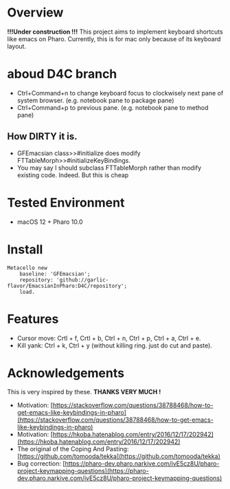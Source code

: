 # Overview

**!!!Under construction !!!**
This project aims to implement keyboard shortcuts like emacs on Pharo.
Currently, this is for mac only because of its keyboard layout.

# aboud D4C branch
- Ctrl+Command+n to change keyboard focus to clockwisely next pane of system browser. (e.g. notebook pane to package pane)
- Ctrl+Command+p to previous pane. (e.g. notebook pane to method pane)

## How DIRTY it is.
- GFEmacsian class>>#initialize does modify FTTableMorph>>#initializeKeyBindings.
- You may say I should subclass FTTableMorph rather than modify existing code. Indeed. But this is cheap

# Tested Environment
- macOS 12 + Pharo 10.0

# Install
```
Metacello new
	baseline: 'GFEmacsian';
	repository: 'github://garlic-flavor/EmacsianInPharo:D4C/repository';
	load.
```

# Features
- Cursor move: Crtl + f, Crtl + b, Ctrl + n, Ctrl + p, Ctrl + a, Ctrl + e.
- Kill yank: Ctrl + k, Ctrl + y (without killing ring. just do cut and paste).

# Acknowledgements
This is very inspired by these. **THANKS VERY MUCH !**
- Motivation: [https://stackoverflow.com/questions/38788468/how-to-get-emacs-like-keybindings-in-pharo](https://stackoverflow.com/questions/38788468/how-to-get-emacs-like-keybindings-in-pharo)
- Motivation: [https://hkoba.hatenablog.com/entry/2016/12/17/202942](https://hkoba.hatenablog.com/entry/2016/12/17/202942)
- The original of the Coping And Pasting: [https://github.com/tomooda/tekka](https://github.com/tomooda/tekka)
- Bug correction: [https://pharo-dev.pharo.narkive.com/ivE5cz8U/pharo-project-keymapping-questions](https://pharo-dev.pharo.narkive.com/ivE5cz8U/pharo-project-keymapping-questions)


